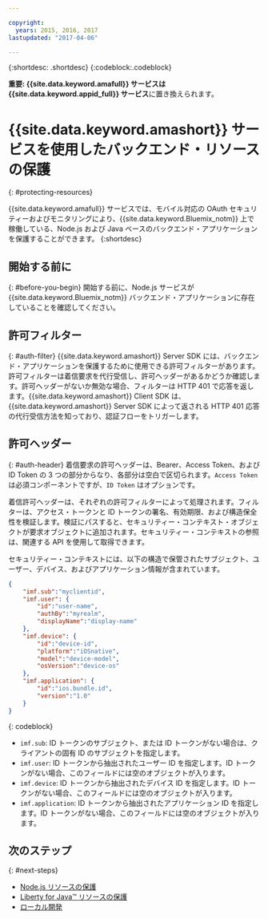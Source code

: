 ```yaml
---

copyright:
  years: 2015, 2016, 2017
lastupdated: "2017-04-06"

---
```


{:shortdesc: .shortdesc}
{:codeblock:.codeblock}

**重要: {{site.data.keyword.amafull}} サービスは {{site.data.keyword.appid_full}} サービス**に置き換えられます。

# {{site.data.keyword.amashort}} サービスを使用したバックエンド・リソースの保護
{: #protecting-resources}


{{site.data.keyword.amafull}} サービスでは、モバイル対応の OAuth セキュリティーおよびモニタリングにより、{{site.data.keyword.Bluemix_notm}} 上で稼働している、Node.js および Java ベースのバックエンド・アプリケーションを保護することができます。
{:shortdesc}

## 開始する前に
{: #before-you-begin}
開始する前に、Node.js サービスが {{site.data.keyword.Bluemix_notm}} バックエンド・アプリケーションに存在していることを確認してください。


## 許可フィルター
{: #auth-filter}
{{site.data.keyword.amashort}} Server SDK には、バックエンド・アプリケーションを保護するために使用できる許可フィルターがあります。許可フィルターは着信要求を代行受信し、許可ヘッダーがあるかどうか確認します。許可ヘッダーがないか無効な場合、フィルターは HTTP 401 で応答を返します。{{site.data.keyword.amashort}} Client SDK は、{{site.data.keyword.amashort}} Server SDK によって返される HTTP 401 応答の代行受信方法を知っており、認証フローをトリガーします。
## 許可ヘッダー
{: #auth-header}
着信要求の許可ヘッダーは、Bearer、Access Token、および ID Token の 3 つの部分からなり、各部分は空白で区切られます。`Access Token` は必須コンポーネントですが、`ID Token` はオプションです。

着信許可ヘッダーは、それぞれの許可フィルターによって処理されます。フィルターは、アクセス・トークンと ID トークンの署名、有効期限、および構造保全性を検証します。検証にパスすると、セキュリティー・コンテキスト・オブジェクトが要求オブジェクトに追加されます。セキュリティー・コンテキストの参照は、関連する API を使用して取得できます。

セキュリティー・コンテキストには、以下の構造で保管されたサブジェクト、ユーザー、デバイス、およびアプリケーション情報が含まれています。
```JSON
{
    "imf.sub":"myclientid",
    "imf.user": {
        "id":"user-name",
        "authBy":"myrealm",
        "displayName":"display-name"
    },
    "imf.device": {
        "id":"device-id",
        "platform":"iOSnative",
        "model":"device-model",
        "osVersion":"device-os"
    },
    "imf.application": {
        "id":"ios.bundle.id",
        "version":"1.0"
    }
}
```
{: codeblock}

* `imf.sub`: ID トークンのサブジェクト、または ID トークンがない場合は、クライアントの固有 ID のサブジェクトを指定します。
* `imf.user`: ID トークンから抽出されたユーザー ID を指定します。ID トークンがない場合、このフィールドには空のオブジェクトが入ります。
* `imf.device`: ID トークンから抽出されたデバイス ID を指定します。ID トークンがない場合、このフィールドには空のオブジェクトが入ります。
* `imf.application`: ID トークンから抽出されたアプリケーション ID を指定します。ID トークンがない場合、このフィールドには空のオブジェクトが入ります。

## 次のステップ
{: #next-steps}
* [Node.js リソースの保護](protecting-resources-nodejs.html)
* [Liberty for Java&trade; リソースの保護](protecting-resources-java.html)
* [ローカル開発](protecting-resources-local.html)

